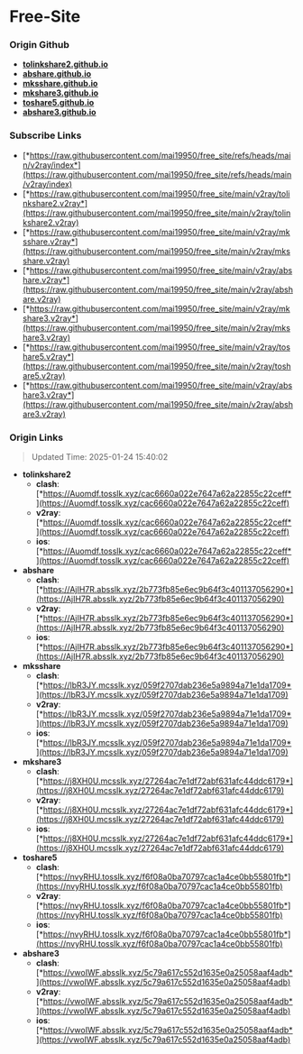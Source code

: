 # Free-Site

### Origin Github

- [**tolinkshare2.github.io**](https://github.com/tolinkshare2/tolinkshare2.github.io)
- [**abshare.github.io**](https://github.com/abshare/abshare.github.io)
- [**mksshare.github.io**](https://github.com/mksshare/mksshare.github.io)
- [**mkshare3.github.io**](https://github.com/mkshare3/mkshare3.github.io)
- [**toshare5.github.io**](https://github.com/toshare5/toshare5.github.io)
- [**abshare3.github.io**](https://github.com/abshare3/abshare3.github.io)

### Subscribe Links

- [*https://raw.githubusercontent.com/mai19950/free_site/refs/heads/main/v2ray/index*](https://raw.githubusercontent.com/mai19950/free_site/refs/heads/main/v2ray/index)
- [*https://raw.githubusercontent.com/mai19950/free_site/main/v2ray/tolinkshare2.v2ray*](https://raw.githubusercontent.com/mai19950/free_site/main/v2ray/tolinkshare2.v2ray)
- [*https://raw.githubusercontent.com/mai19950/free_site/main/v2ray/mksshare.v2ray*](https://raw.githubusercontent.com/mai19950/free_site/main/v2ray/mksshare.v2ray)
- [*https://raw.githubusercontent.com/mai19950/free_site/main/v2ray/abshare.v2ray*](https://raw.githubusercontent.com/mai19950/free_site/main/v2ray/abshare.v2ray)
- [*https://raw.githubusercontent.com/mai19950/free_site/main/v2ray/mkshare3.v2ray*](https://raw.githubusercontent.com/mai19950/free_site/main/v2ray/mkshare3.v2ray)
- [*https://raw.githubusercontent.com/mai19950/free_site/main/v2ray/toshare5.v2ray*](https://raw.githubusercontent.com/mai19950/free_site/main/v2ray/toshare5.v2ray)
- [*https://raw.githubusercontent.com/mai19950/free_site/main/v2ray/abshare3.v2ray*](https://raw.githubusercontent.com/mai19950/free_site/main/v2ray/abshare3.v2ray)

### Origin Links

> Updated Time: 2025-01-24 15:40:02

- **tolinkshare2**
  - **clash**: [*https://Auomdf.tosslk.xyz/cac6660a022e7647a62a22855c22ceff*](https://Auomdf.tosslk.xyz/cac6660a022e7647a62a22855c22ceff)
  - **v2ray**: [*https://Auomdf.tosslk.xyz/cac6660a022e7647a62a22855c22ceff*](https://Auomdf.tosslk.xyz/cac6660a022e7647a62a22855c22ceff)
  - **ios**: [*https://Auomdf.tosslk.xyz/cac6660a022e7647a62a22855c22ceff*](https://Auomdf.tosslk.xyz/cac6660a022e7647a62a22855c22ceff)
- **abshare**
  - **clash**: [*https://AjIH7R.absslk.xyz/2b773fb85e6ec9b64f3c401137056290*](https://AjIH7R.absslk.xyz/2b773fb85e6ec9b64f3c401137056290)
  - **v2ray**: [*https://AjIH7R.absslk.xyz/2b773fb85e6ec9b64f3c401137056290*](https://AjIH7R.absslk.xyz/2b773fb85e6ec9b64f3c401137056290)
  - **ios**: [*https://AjIH7R.absslk.xyz/2b773fb85e6ec9b64f3c401137056290*](https://AjIH7R.absslk.xyz/2b773fb85e6ec9b64f3c401137056290)
- **mksshare**
  - **clash**: [*https://lbR3JY.mcsslk.xyz/059f2707dab236e5a9894a71e1da1709*](https://lbR3JY.mcsslk.xyz/059f2707dab236e5a9894a71e1da1709)
  - **v2ray**: [*https://lbR3JY.mcsslk.xyz/059f2707dab236e5a9894a71e1da1709*](https://lbR3JY.mcsslk.xyz/059f2707dab236e5a9894a71e1da1709)
  - **ios**: [*https://lbR3JY.mcsslk.xyz/059f2707dab236e5a9894a71e1da1709*](https://lbR3JY.mcsslk.xyz/059f2707dab236e5a9894a71e1da1709)
- **mkshare3**
  - **clash**: [*https://j8XH0U.mcsslk.xyz/27264ac7e1df72abf631afc44ddc6179*](https://j8XH0U.mcsslk.xyz/27264ac7e1df72abf631afc44ddc6179)
  - **v2ray**: [*https://j8XH0U.mcsslk.xyz/27264ac7e1df72abf631afc44ddc6179*](https://j8XH0U.mcsslk.xyz/27264ac7e1df72abf631afc44ddc6179)
  - **ios**: [*https://j8XH0U.mcsslk.xyz/27264ac7e1df72abf631afc44ddc6179*](https://j8XH0U.mcsslk.xyz/27264ac7e1df72abf631afc44ddc6179)
- **toshare5**
  - **clash**: [*https://nvyRHU.tosslk.xyz/f6f08a0ba70797cac1a4ce0bb55801fb*](https://nvyRHU.tosslk.xyz/f6f08a0ba70797cac1a4ce0bb55801fb)
  - **v2ray**: [*https://nvyRHU.tosslk.xyz/f6f08a0ba70797cac1a4ce0bb55801fb*](https://nvyRHU.tosslk.xyz/f6f08a0ba70797cac1a4ce0bb55801fb)
  - **ios**: [*https://nvyRHU.tosslk.xyz/f6f08a0ba70797cac1a4ce0bb55801fb*](https://nvyRHU.tosslk.xyz/f6f08a0ba70797cac1a4ce0bb55801fb)
- **abshare3**
  - **clash**: [*https://vwoIWF.absslk.xyz/5c79a617c552d1635e0a25058aaf4adb*](https://vwoIWF.absslk.xyz/5c79a617c552d1635e0a25058aaf4adb)
  - **v2ray**: [*https://vwoIWF.absslk.xyz/5c79a617c552d1635e0a25058aaf4adb*](https://vwoIWF.absslk.xyz/5c79a617c552d1635e0a25058aaf4adb)
  - **ios**: [*https://vwoIWF.absslk.xyz/5c79a617c552d1635e0a25058aaf4adb*](https://vwoIWF.absslk.xyz/5c79a617c552d1635e0a25058aaf4adb)
